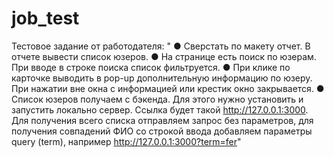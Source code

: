 # job_test
Тестовое задание от работодателя:
"
●	Сверстать по макету отчет. В отчете вывести список юзеров. 
●	На странице есть поиск по юзерам. При вводе в строке поиска список фильтруется. 
●	 При клике по карточке выводить в pop-up дополнительную информацию по юзеру. При нажатии вне окна с информацией или крестик окно закрывается.
●	Список юзеров получаем с бэкенда. Для этого нужно установить  и запустить локально сервер. Ссылка будет такой http://127.0.0.1:3000. 
Для получения всего списка отправляем запрос без параметров, для получения совпадений ФИО со строкой ввода добавляем параметры query (term), 
например http://127.0.0.1:3000?term=fer"
